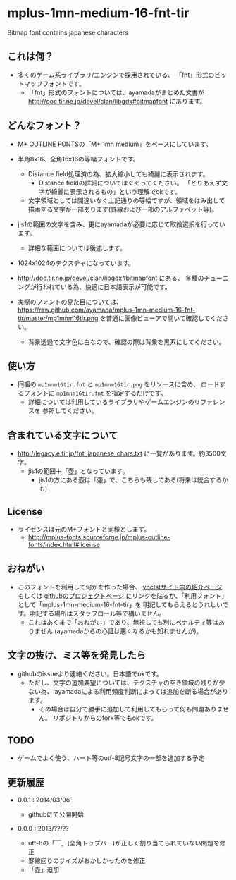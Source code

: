 # mplus-1mn-medium-16-fnt-tir

Bitmap font contains japanese characters


## これは何？

- 多くのゲーム系ライブラリ/エンジンで採用されている、
  「fnt」形式のビットマップフォントです。
    - 「fnt」形式のフォントについては、ayamadaがまとめた文書が
      http://doc.tir.ne.jp/devel/clan/libgdx#bitmapfont にあります。


## どんなフォント？

- [M+ OUTLINE FONTS](http://mplus-fonts.sourceforge.jp/mplus-outline-fonts/index.html)の「M+ 1mn medium」をベースにしています。

- 半角8x16、全角16x16の等幅フォントです。
    - Distance field処理済の為、拡大縮小しても綺麗に表示されます。
        - Distance fieldの詳細についてはぐぐってください。
          「とりあえず文字が綺麗に表示されるもの」という理解でokです。
    - 文字領域としては間違いなく上記通りの等幅ですが、領域をはみ出して
      描画する文字が一部あります(罫線および一部のアルファベット等)。

- jis1の範囲の文字を含み、更にayamadaが必要に応じて取捨選択を行っています。
    - 詳細な範囲については後述します。

- 1024x1024のテクスチャになっています。

- http://doc.tir.ne.jp/devel/clan/libgdx#bitmapfont にある、
  各種のチューニングが行われている為、快適に日本語表示が可能です。

- 実際のフォントの見た目については、
  https://raw.github.com/ayamada/mplus-1mn-medium-16-fnt-tir/master/mp1mnm16tir.png
  を普通に画像ビューアで開いて確認してください。
    - 背景透過で文字色は白なので、確認の際は背景を黒系にしてください。


## 使い方

- 同梱の `mp1mnm16tir.fnt` と `mp1mnm16tir.png` をリソースに含め、
  ロードするフォントに `mp1mnm16tir.fnt` を指定するだけです。
    - 詳細については利用しているライブラリやゲームエンジンのリファレンスを
      参照してください。


## 含まれている文字について

- http://legacy.e.tir.jp/fnt_japanese_chars.txt に一覧があります。約3500文字。
    - jis1の範囲＋「壺」となっています。
        - jis1の方にある壺は「壷」で、こちらも残してある(将来は統合するかも)


## License

- ライセンスは元のM+フォントと同様とします。
    - http://mplus-fonts.sourceforge.jp/mplus-outline-fonts/index.html#license


## おねがい

- このフォントを利用して何かを作った場合、
  [vnctstサイト内の紹介ページ](http://vnctst.tir.jp/ja/materials/mplus-1mn-medium-16-fnt-tir.html)
  もしくは
  [githubのプロジェクトページ](https://github.com/ayamada/mplus-1mn-medium-16-fnt-tir)
  にリンクを貼るか、「利用フォント」として「mplus-1mn-medium-16-fnt-tir」を
  明記してもらえるとうれしいです。明記する場所はスタッフロール等で構いません。
    - これはあくまで「おねがい」であり、無視しても別にペナルティ等はありません
      (ayamadaからの心証は悪くなるかも知れませんが)。


## 文字の抜け、ミス等を発見したら

- githubのissueより連絡ください。日本語でokです。
    - ただし、文字の追加要望については、テクスチャの空き領域の残りが少ない為、
      ayamadaによる利用頻度判断によっては追加を断る場合があります。
        - その場合は自分で勝手に追加して利用してもらって何も問題ありません。
          リポジトリからのfork等でもokです。


## TODO

- ゲームでよく使う、ハート等のutf-8記号文字の一部を追加する予定


## 更新履歴

- 0.0.1 : 2014/03/06
    - githubにて公開開始

- 0.0.0 : 2013/??/??
    - utf-8の「￣」(全角トップバー)が正しく割り当てられていない問題を修正
    - 罫線回りのサイズがおかしかったのを修正
    - 「壺」追加




